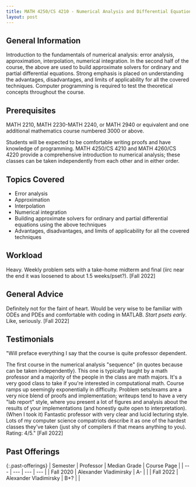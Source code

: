 ```yaml
---
title: MATH 4250/CS 4210 - Numerical Analysis and Differential Equations
layout: post
---
```


<link rel="stylesheet" href="/main.css">

## General Information

Introduction to the fundamentals of numerical analysis: error analysis, approximation, interpolation, numerical integration. In the second half of the course, the above are used to build approximate solvers for ordinary and partial differential equations. Strong emphasis is placed on understanding the advantages, disadvantages, and limits of applicability for all the covered techniques. Computer programming is required to test the theoretical concepts throughout the course.

## Prerequisites

MATH 2210, MATH 2230-MATH 2240, or MATH 2940 or equivalent and one additional mathematics course numbered 3000 or above.

Students will be expected to be comfortable writing proofs and have knowledge of programming. MATH 4250/CS 4210 and MATH 4260/CS 4220 provide a comprehensive introduction to numerical analysis; these classes can be taken independently from each other and in either order.

## Topics Covered

  - Error analysis
  - Approximation
  - Interpolation
  - Numerical integration
  - Building approximate solvers for ordinary and partial differential equations using the above techniques
  - Advantages, disadvantages, and limits of applicability for all the covered techniques
  
## Workload

Heavy. Weekly problem sets with a take-home midterm and final (iirc near the end it was loosened to about 1.5 weeks/pset?). [Fall 2022]

## General Advice

Definitely not for the faint of heart. Would be very wise to be familiar with ODEs and PDEs and comfortable with coding in MATLAB. *Start psets early*. Like, seriously. [Fall 2022]
  
## Testimonials

"Will preface everything I say that the course is quite professor dependent.

The first course in the numerical analysis "sequence" (in quotes because can be taken independently). This one is typically taught by a math professor and a majority of the people in the class are math majors. It's a very good class to take if you're interested in computational math. Course ramps up seemingly exponentially in difficulty. Problem sets/exams are a very nice blend of proofs and implementation; writeups tend to have a very "lab report" style, where you present a lot of figures and analysis about the results of your implementations (and honestly quite open to interpretation). (When I took it) Fantastic professor with very clear and lucid lecturing style. Lots of my computer science compatriots describe it as one of the hardest classes they've taken (just shy of compilers if that means anything to you). Rating: 4/5." [Fall 2022]

## Past Offerings

{:.past-offerings}
| Semester | Professor | Median Grade | Course Page |
| --- | --- | --- | --- |
| Fall 2020 | Alexander Vladimirsky | A- | |
| Fall 2022 | Alexander Vladimirsky | B+? | |
